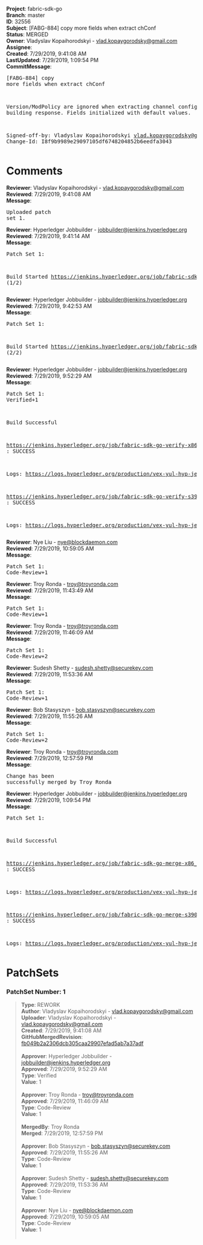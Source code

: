 <strong>Project</strong>: fabric-sdk-go<br><strong>Branch</strong>: master<br><strong>ID</strong>: 32556<br><strong>Subject</strong>: [FABG-884] copy more fields when extract chConf<br><strong>Status</strong>: MERGED<br><strong>Owner</strong>: Vladyslav Kopaihorodskyi - vlad.kopaygorodsky@gmail.com<br><strong>Assignee</strong>:<br><strong>Created</strong>: 7/29/2019, 9:41:08 AM<br><strong>LastUpdated</strong>: 7/29/2019, 1:09:54 PM<br><strong>CommitMessage</strong>:<br><pre>[FABG-884] copy more fields when extract chConf

Version/ModPolicy are ignored when extracting channel config and building
response. Fields initialized with default values.

Signed-off-by: Vladyslav Kopaihorodskyi <vlad.kopaygorodsky@gmail.com>
Change-Id: I8f9b9989e29097105df6748204852b6eedfa3043
</pre><h1>Comments</h1><strong>Reviewer</strong>: Vladyslav Kopaihorodskyi - vlad.kopaygorodsky@gmail.com<br><strong>Reviewed</strong>: 7/29/2019, 9:41:08 AM<br><strong>Message</strong>: <pre>Uploaded patch set 1.</pre><strong>Reviewer</strong>: Hyperledger Jobbuilder - jobbuilder@jenkins.hyperledger.org<br><strong>Reviewed</strong>: 7/29/2019, 9:41:14 AM<br><strong>Message</strong>: <pre>Patch Set 1:

Build Started https://jenkins.hyperledger.org/job/fabric-sdk-go-verify-s390x/234/ (1/2)</pre><strong>Reviewer</strong>: Hyperledger Jobbuilder - jobbuilder@jenkins.hyperledger.org<br><strong>Reviewed</strong>: 7/29/2019, 9:42:53 AM<br><strong>Message</strong>: <pre>Patch Set 1:

Build Started https://jenkins.hyperledger.org/job/fabric-sdk-go-verify-x86_64/166/ (2/2)</pre><strong>Reviewer</strong>: Hyperledger Jobbuilder - jobbuilder@jenkins.hyperledger.org<br><strong>Reviewed</strong>: 7/29/2019, 9:52:29 AM<br><strong>Message</strong>: <pre>Patch Set 1: Verified+1

Build Successful 

https://jenkins.hyperledger.org/job/fabric-sdk-go-verify-x86_64/166/ : SUCCESS

Logs: https://logs.hyperledger.org/production/vex-yul-hyp-jenkins-3/fabric-sdk-go-verify-x86_64/166

https://jenkins.hyperledger.org/job/fabric-sdk-go-verify-s390x/234/ : SUCCESS

Logs: https://logs.hyperledger.org/production/vex-yul-hyp-jenkins-3/fabric-sdk-go-verify-s390x/234</pre><strong>Reviewer</strong>: Nye Liu - nye@blockdaemon.com<br><strong>Reviewed</strong>: 7/29/2019, 10:59:05 AM<br><strong>Message</strong>: <pre>Patch Set 1: Code-Review+1</pre><strong>Reviewer</strong>: Troy Ronda - troy@troyronda.com<br><strong>Reviewed</strong>: 7/29/2019, 11:43:49 AM<br><strong>Message</strong>: <pre>Patch Set 1: Code-Review+1</pre><strong>Reviewer</strong>: Troy Ronda - troy@troyronda.com<br><strong>Reviewed</strong>: 7/29/2019, 11:46:09 AM<br><strong>Message</strong>: <pre>Patch Set 1: Code-Review+2</pre><strong>Reviewer</strong>: Sudesh Shetty - sudesh.shetty@securekey.com<br><strong>Reviewed</strong>: 7/29/2019, 11:53:36 AM<br><strong>Message</strong>: <pre>Patch Set 1: Code-Review+1</pre><strong>Reviewer</strong>: Bob Stasyszyn - bob.stasyszyn@securekey.com<br><strong>Reviewed</strong>: 7/29/2019, 11:55:26 AM<br><strong>Message</strong>: <pre>Patch Set 1: Code-Review+2</pre><strong>Reviewer</strong>: Troy Ronda - troy@troyronda.com<br><strong>Reviewed</strong>: 7/29/2019, 12:57:59 PM<br><strong>Message</strong>: <pre>Change has been successfully merged by Troy Ronda</pre><strong>Reviewer</strong>: Hyperledger Jobbuilder - jobbuilder@jenkins.hyperledger.org<br><strong>Reviewed</strong>: 7/29/2019, 1:09:54 PM<br><strong>Message</strong>: <pre>Patch Set 1:

Build Successful 

https://jenkins.hyperledger.org/job/fabric-sdk-go-merge-x86_64/41/ : SUCCESS

Logs: https://logs.hyperledger.org/production/vex-yul-hyp-jenkins-3/fabric-sdk-go-merge-x86_64/41

https://jenkins.hyperledger.org/job/fabric-sdk-go-merge-s390x/41/ : SUCCESS

Logs: https://logs.hyperledger.org/production/vex-yul-hyp-jenkins-3/fabric-sdk-go-merge-s390x/41</pre><h1>PatchSets</h1><h3>PatchSet Number: 1</h3><blockquote><strong>Type</strong>: REWORK<br><strong>Author</strong>: Vladyslav Kopaihorodskyi - vlad.kopaygorodsky@gmail.com<br><strong>Uploader</strong>: Vladyslav Kopaihorodskyi - vlad.kopaygorodsky@gmail.com<br><strong>Created</strong>: 7/29/2019, 9:41:08 AM<br><strong>GitHubMergedRevision</strong>: [fb049b2a2306dcb305caa29907efad5ab7a37adf](https://github.com/hyperledger-gerrit-archive/fabric-sdk-go/commit/fb049b2a2306dcb305caa29907efad5ab7a37adf)<br><br><strong>Approver</strong>: Hyperledger Jobbuilder - jobbuilder@jenkins.hyperledger.org<br><strong>Approved</strong>: 7/29/2019, 9:52:29 AM<br><strong>Type</strong>: Verified<br><strong>Value</strong>: 1<br><br><strong>Approver</strong>: Troy Ronda - troy@troyronda.com<br><strong>Approved</strong>: 7/29/2019, 11:46:09 AM<br><strong>Type</strong>: Code-Review<br><strong>Value</strong>: 1<br><br><strong>MergedBy</strong>: Troy Ronda<br><strong>Merged</strong>: 7/29/2019, 12:57:59 PM<br><br><strong>Approver</strong>: Bob Stasyszyn - bob.stasyszyn@securekey.com<br><strong>Approved</strong>: 7/29/2019, 11:55:26 AM<br><strong>Type</strong>: Code-Review<br><strong>Value</strong>: 1<br><br><strong>Approver</strong>: Sudesh Shetty - sudesh.shetty@securekey.com<br><strong>Approved</strong>: 7/29/2019, 11:53:36 AM<br><strong>Type</strong>: Code-Review<br><strong>Value</strong>: 1<br><br><strong>Approver</strong>: Nye Liu - nye@blockdaemon.com<br><strong>Approved</strong>: 7/29/2019, 10:59:05 AM<br><strong>Type</strong>: Code-Review<br><strong>Value</strong>: 1<br><br></blockquote>